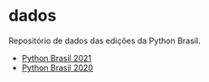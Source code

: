 # dados
Repositório de dados das edições da Python Brasil.

- [Python Brasil 2021](/dados/python-brasil-2021/README.md)
- [Python Brasil 2020](/dados/python-brasil-2020/README.md)
